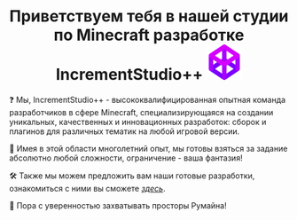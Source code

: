 <h1 align="center">Приветствуем тебя в нашей студии по Minecraft разработке <b>IncrementStudio++</b> <img src="https://github.com/IncrementStudio/.github/blob/main/profile/assets/logo_animated.svg" height="64"/></h1>

❓ Мы, IncrementStudio++ - высококвалифицированная опытная команда разработчиков в сфере Minecraft, специализирующаяся на создании уникальных, качественных и инновационных разработок: сборок и плагинов для различных тематик на любой игровой версии.

📝 Имея в этой области многолетний опыт, мы готовы взяться за задание абсолютно любой сложности, ограничение - ваша фантазия!

🛠 Также мы можем предложить вам наши готовые разработки, ознакомиться с ними вы сможете <a href="https://vk.com/incrementstudio" taeget="blank"><i>здесь</i></a>.

💪 Пора с уверенностью захватывать просторы Румайна!
